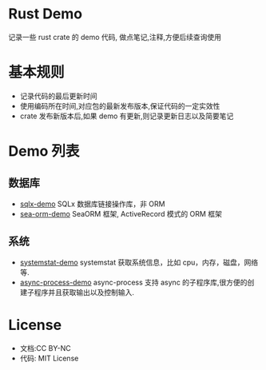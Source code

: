 # Rust Demo

记录一些 rust crate 的 demo 代码, 做点笔记,注释,方便后续查询使用

# 基本规则
- 记录代码的最后更新时间
- 使用编码所在时间,对应包的最新发布版本,保证代码的一定实效性
- crate 发布新版本后,如果 demo 有更新,则记录更新日志以及简要笔记
  
# Demo 列表
## 数据库
- [sqlx-demo](./sqlx-demo/) SQLx 数据库链接操作库，非 ORM
- [sea-orm-demo](./sea-orm-demo/) SeaORM 框架, ActiveRecord 模式的 ORM 框架

## 系统
- [systemstat-demo](./systemstat-demo/) systemstat 获取系统信息，比如 cpu，内存，磁盘，网络等.
- [async-process-demo](./async-process-demo/) async-process 支持 async 的子程序库,很方便的创建子程序并且获取输出以及控制输入.

# License
- 文档:CC BY-NC
- 代码: MIT License